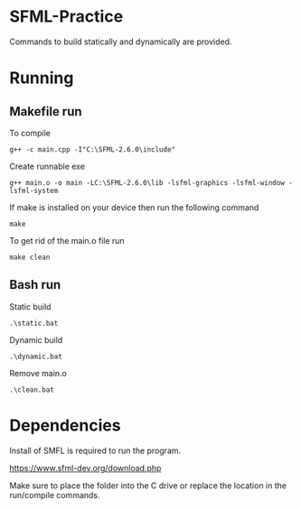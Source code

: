 # SFML-Practice
Commands to build statically and dynamically are provided.

# Running

## Makefile run
To compile
```
g++ -c main.cpp -I"C:\SFML-2.6.0\include"
```

Create runnable exe
```
g++ main.o -o main -LC:\SFML-2.6.0\lib -lsfml-graphics -lsfml-window -lsfml-system
```

If make is installed on your device then run the following command

```
make
```
To get rid of the main.o file run
```
make clean
```

## Bash run
Static build
```
.\static.bat
```
Dynamic build
```
.\dynamic.bat
```
Remove main.o
```
.\clean.bat
```

# Dependencies
Install of SMFL is required to run the program.

https://www.sfml-dev.org/download.php

Make sure to place the folder into the C drive or replace the location in the run/compile commands.
